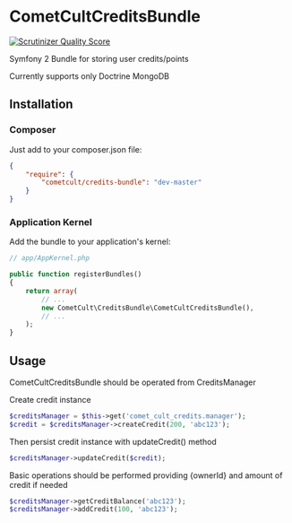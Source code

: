 CometCultCreditsBundle
======================

[![Scrutinizer Quality Score](https://scrutinizer-ci.com/g/cometcult/CometCultCreditsBundle/badges/quality-score.png?s=21840747a37218407d58828101172118410dc186)](https://scrutinizer-ci.com/g/cometcult/CometCultCreditsBundle/)

Symfony 2 Bundle for storing user credits/points

Currently supports only Doctrine MongoDB

Installation
------------

### Composer ###

Just add to your composer.json file:

```json
{
    "require": {
        "cometcult/credits-bundle": "dev-master"
    }
}
```

### Application Kernel ###

Add the bundle to your application's kernel:
```php
// app/AppKernel.php

public function registerBundles()
{
    return array(
        // ...
        new CometCult\CreditsBundle\CometCultCreditsBundle(),
        // ...
    );
}
```

Usage
-----

CometCultCreditsBundle should be operated from CreditsManager

Create credit instance

```php
$creditsManager = $this->get('comet_cult_credits.manager');
$credit = $creditsManager->createCredit(200, 'abc123');
```

Then persist credit instance with updateCredit() method

```php
$creditsManager->updateCredit($credit);
```

Basic operations should be performed providing {ownerId} and amount of credit if needed

```php
$creditsManager->getCreditBalance('abc123');
$creditsManager->addCredit(100, 'abc123');
```
